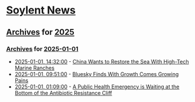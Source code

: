 # [Soylent News](../../../README.md)

## [Archives](../../index.md) for [2025](../index.md)

### [Archives](../../index.md) for [2025-01-01](index.md)

* [2025-01-01, 14:32:00](https://soylentnews.org/article.pl?sid=24/12/31/0754259&from=rss) - [China Wants to Restore the Sea With High-Tech Marine Ranches](https://soylentnews.org/article.pl?sid=24/12/31/0754259&from=rss)
* [2025-01-01, 09:51:00](https://soylentnews.org/article.pl?sid=24/12/31/0423211&from=rss) - [Bluesky Finds With Growth Comes Growing Pains](https://soylentnews.org/article.pl?sid=24/12/31/0423211&from=rss)
* [2025-01-01, 01:09:00](https://soylentnews.org/article.pl?sid=24/12/31/0417239&from=rss) - [A Public Health Emergency is Waiting at the Bottom of the Antibiotic Resistance Cliff](https://soylentnews.org/article.pl?sid=24/12/31/0417239&from=rss)
